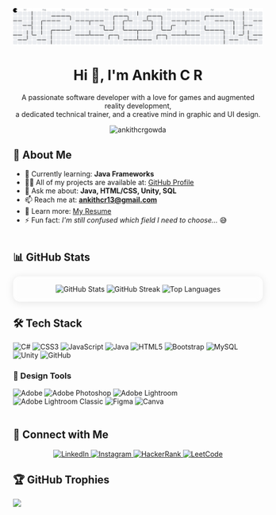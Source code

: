 <!-- Pacman Contribution Graph -->
<picture>
  <source media="(prefers-color-scheme: dark)" srcset="https://github.com/ankithcrgowda/ankithcrgowda/raw/output/pacman-contribution-graph-dark.svg">
  <source media="(prefers-color-scheme: light)" srcset="https://github.com/ankithcrgowda/ankithcrgowda/raw/output/pacman-contribution-graph.svg">
  <img src="https://github.com/ankithcrgowda/ankithcrgowda/raw/output/pacman-contribution-graph.svg" alt="Pacman contribution graph" />
</picture>

<h1 align="center">Hi 👋, I'm Ankith C R</h1>
<p align="center">
A passionate software developer with a love for games and augmented reality development,<br>
a dedicated technical trainer, and a creative mind in graphic and UI design.
</p>

<p align="center">
  <img src="https://komarev.com/ghpvc/?username=ankithcrgowda&label=Profile%20views&color=0e75b6&style=flat" alt="ankithcrgowda" />
</p>


## 🚀 About Me

- 🌱 Currently learning: **Java Frameworks**  
- 👨‍💻 All of my projects are available at: [GitHub Profile](https://github.com/ankithcrgowda)  
- 💬 Ask me about: **Java, HTML/CSS, Unity, SQL**  
- 📫 Reach me at: **ankithcr13@gmail.com**  
- 📄 Learn more: [My Resume](https://shorturl.at/QeUkX)  
- ⚡ Fun fact: *I'm still confused which field I need to choose...* 😅 <br><br>


## 📊 GitHub Stats
<div align="center" style="background: rgba(255,255,255,0.10); border-radius: 14px; padding: 1rem 0.5rem; box-shadow: 0 2px 16px rgba(0,0,0,0.10); backdrop-filter: blur(6px); border: 1px solid rgba(255,255,255,0.12);">
  
<img src="https://github-readme-stats.vercel.app/api?username=ankithcrgowda&theme=transparent&hide_border=false&include_all_commits=true&count_private=true" height="160" alt="GitHub Stats"/>
<img src="https://nirzak-streak-stats.vercel.app/?user=ankithcrgowda&theme=transparent&hide_border=false" height="160" alt="GitHub Streak"/>
<img src="https://github-readme-stats.vercel.app/api/top-langs/?username=ankithcrgowda&theme=transparent&hide_border=false&layout=compact" height="160" alt="Top Languages"/>

</div>

## 🛠️ Tech Stack
<!-- Tech badges here -->
![C#](https://img.shields.io/badge/c%23-%23239120.svg?style=for-the-badge&logo=csharp&logoColor=white)
![CSS3](https://img.shields.io/badge/css3-%231572B6.svg?style=for-the-badge&logo=css3&logoColor=white)
![JavaScript](https://img.shields.io/badge/javascript-%23323330.svg?style=for-the-badge&logo=javascript&logoColor=%23F7DF1E)
![Java](https://img.shields.io/badge/java-%23ED8B00.svg?style=for-the-badge&logo=openjdk&logoColor=white)
![HTML5](https://img.shields.io/badge/html5-%23E34F26.svg?style=for-the-badge&logo=html5&logoColor=white)
![Bootstrap](https://img.shields.io/badge/bootstrap-%238511FA.svg?style=for-the-badge&logo=bootstrap&logoColor=white)
![MySQL](https://img.shields.io/badge/mysql-4479A1.svg?style=for-the-badge&logo=mysql&logoColor=white)
![Unity](https://img.shields.io/badge/unity-%23000000.svg?style=for-the-badge&logo=unity&logoColor=white)
![GitHub](https://img.shields.io/badge/github-%23121011.svg?style=for-the-badge&logo=github&logoColor=white) <br>

### 🎨 Design Tools
<!-- Design badges here -->
![Adobe](https://img.shields.io/badge/adobe-%23FF0000.svg?style=for-the-badge&logo=adobe&logoColor=white)
![Adobe Photoshop](https://img.shields.io/badge/adobe%20photoshop-%2331A8FF.svg?style=for-the-badge&logo=adobe%20photoshop&logoColor=white)
![Adobe Lightroom](https://img.shields.io/badge/Adobe%20Lightroom-31A8FF.svg?style=for-the-badge&logo=Adobe%20Lightroom&logoColor=white)
![Adobe Lightroom Classic](https://img.shields.io/badge/Adobe%20Lightroom%20Classic-31A8FF.svg?style=for-the-badge&logo=Adobe%20Lightroom%20Classic&logoColor=white)
![Figma](https://img.shields.io/badge/figma-%23F24E1E.svg?style=for-the-badge&logo=figma&logoColor=white)
![Canva](https://img.shields.io/badge/Canva-%2300C4CC.svg?style=for-the-badge&logo=Canva&logoColor=white) <br><br>


## 🤝 Connect with Me
<p align="center">
  <a href="https://linkedin.com/in/ankithcr" target="_blank">
    <img src="https://img.shields.io/badge/LinkedIn-0A66C2?style=for-the-badge&logo=linkedin&logoColor=white" alt="LinkedIn"/>
  </a>
  <a href="https://instagram.com/_ankith.gowda" target="_blank">
    <img src="https://img.shields.io/badge/Instagram-E4405F?style=for-the-badge&logo=instagram&logoColor=white" alt="Instagram"/>
  </a>
  <a href="https://www.hackerrank.com/ankithcr13" target="_blank">
    <img src="https://img.shields.io/badge/HackerRank-2EC866?style=for-the-badge&logo=hackerrank&logoColor=white" alt="HackerRank"/>
  </a>
  <a href="https://www.leetcode.com/ankithcr13" target="_blank">
    <img src="https://img.shields.io/badge/LeetCode-FFA116?style=for-the-badge&logo=leetcode&logoColor=white" alt="LeetCode"/>
  </a>
</p>

## 🏆 GitHub Trophies
![](https://github-profile-trophy.vercel.app/?username=ankithcrgowda&theme=transparent&no-frame=false&no-bg=true&margin-w=4)
